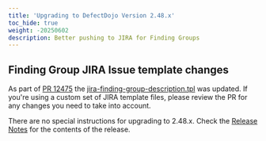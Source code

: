 ```yaml
---
title: 'Upgrading to DefectDojo Version 2.48.x'
toc_hide: true
weight: -20250602
description: Better pushing to JIRA for Finding Groups
---
```


## Finding Group JIRA Issue template changes
As part of [PR 12475](https://github.com/DefectDojo/django-DefectDojo/pull/12475) the [jira-finding-group-description.tpl](https://github.com/DefectDojo/django-DefectDojo/blob/master/dojo/templates/issue-trackers/jira_full/jira-finding-group-description.tpl) was updated. If you're using a custom set of JIRA template files, please review the PR for any changes you need to take into account.

There are no special instructions for upgrading to 2.48.x. Check the [Release Notes](https://github.com/DefectDojo/django-DefectDojo/releases/tag/2.48.0) for the contents of the release.
